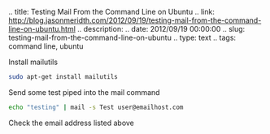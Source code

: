 .. title: Testing Mail From the Command Line on Ubuntu
.. link: http://blog.jasonmeridth.com/2012/09/19/testing-mail-from-the-command-line-on-ubuntu.html 
.. description: 
.. date: 2012/09/19 00:00:00
.. slug: testing-mail-from-the-command-line-on-ubuntu 
.. type: text
.. tags: command line, ubuntu 

Install mailutils

```bash
sudo apt-get install mailutils
```

Send some test piped into the mail command

```bash
echo "testing" | mail -s Test user@emailhost.com
```

Check the email address listed above
